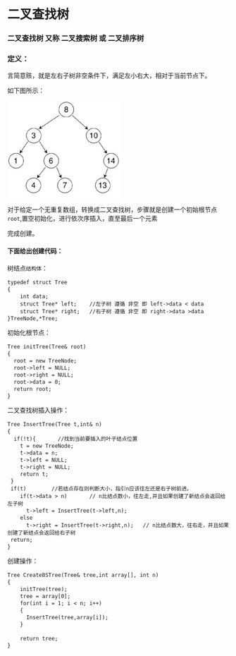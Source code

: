 # 二叉查找树

### 二叉查找树 又称 二叉搜索树 或 二叉排序树


###  定义：
言简意赅，就是左右子树非空条件下，满足左小右大，相对于当前节点下。

如下图所示：

![tu](https://github.com/DDDDarcy/DataStruct/blob/main/pict/%E4%BA%8C%E5%8F%89%E6%8E%92%E5%BA%8F.jpg)


对于给定一个无重复数组，转换成二叉查找树，步骤就是创建一个初始根节点```root```,置空初始化，进行依次序插入，直至最后一个元素

完成创建。

#### 下面给出创建代码：
树结点```结构体```：
```
typedef struct Tree
{
    int data;
    struct Tree* left;    //左子树 遵循 非空 即 left->data < data
    struct Tree* right;   //右子树 遵循 非空 即 right->data >data
}TreeNode,*Tree;
```
初始化根节点：
```
Tree initTree(Tree& root)
{
  root = new TreeNode;
  root->left = NULL;
  root->right = NULL;
  root->data = 0;
  return root;
}
```
二叉查找树插入操作：
```
Tree InsertTree(Tree t,int& n)
{
  if(!t){       //找到当前要插入的叶子结点位置
    t = new TreeNode;
    t->data = n;
    t->left = NULL;
    t->right = NULL;
    return t;
 }
 if(t)        //若结点存在则判断大小，指引n应该往左还是右子树前进。
    if(t->data > n)       // n比结点数小，往左走,并且如果创建了新结点会返回给左子树
      t->left = InsertTree(t->left,n);
    else
      t->right = InsertTree(t->right,n);   // n比结点数大，往右走，并且如果创建了新结点会返回给右子树
 return;
}
```

创建操作：
```
Tree CreateBSTree(Tree& tree,int array[], int n)
{ 
    initTree(tree);
    tree = array[0];
    for(int i = 1; i < n; i++)
    {
      InsertTree(tree,array[i]);
    }
    
    return tree;
}
```
